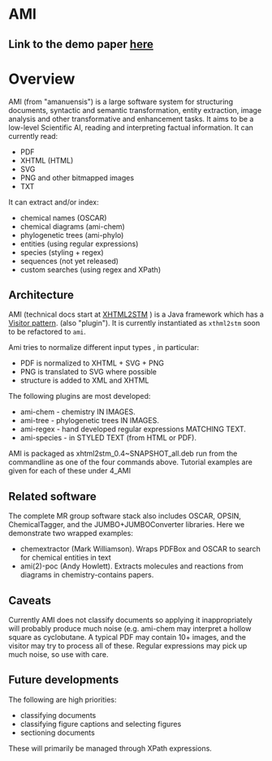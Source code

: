 # AMI

## Link to the demo paper [here](https://github.com/Blahah/AMI-diagrams-demo-paper/blob/master/paper.pdf?raw=true)

# Overview

AMI (from "amanuensis") is a large software system for structuring documents, syntactic and semantic transformation, entity extraction, image analysis 
and other transformative and enhancement tasks. It aims to be a low-level Scientific AI, reading and interpreting factual information. It can currently read:

 * PDF
 * XHTML (HTML)
 * SVG
 * PNG and other bitmapped images
 * TXT

It can extract and/or index:

 * chemical names (OSCAR)
 * chemical diagrams (ami-chem)
 * phylogenetic trees (ami-phylo)
 * entities (using regular expressions)
 * species (styling + regex)
 * sequences (not yet released)
 * custom searches (using regex and XPath)


## Architecture

AMI (technical docs start at [XHTML2STM](https://bitbucket.org/petermr/xhtml2stm/wiki/Home) ) is a Java framework which has a [Visitor pattern](http://en.wikipedia.org/wiki/Visitor_pattern). (also "plugin"). It is currently instantiated as ``xthml2stm`` soon to be refactored to ``ami``. 

Ami tries to normalize different input types , in particular:

* PDF is normalized to XHTML + SVG + PNG
* PNG is translated to SVG where possible
* structure is added to XML and XHTML

The following plugins are most developed:

* ami-chem - chemistry IN IMAGES.
* ami-tree - phylogenetic trees IN IMAGES.
* ami-regex - hand developed regular expressions MATCHING TEXT.
* ami-species - in STYLED TEXT (from HTML or PDF).

AMI is packaged as xhtml2stm_0.4~SNAPSHOT_all.deb run from the commandline as one of the four commands above. Tutorial examples are given for each of these under 4_AMI

## Related software

The complete MR group software stack also includes OSCAR, OPSIN, ChemicalTagger, and the JUMBO+JUMBOConverter libraries. Here we demonstrate two wrapped examples:

* chemextractor (Mark Williamson). Wraps PDFBox and OSCAR to search for chemical entities in text
* ami(2)-poc (Andy Howlett). Extracts molecules and reactions from diagrams in chemistry-contains papers.

## Caveats

Currently AMI does not classify documents so applying it inappropriately will probably produce much noise (e.g. ami-chem may interpret a hollow square as cyclobutane. A typical PDF may contain 10+ images, and the visitor may try to process all of these. Regular expressions may pick up much noise, so use with care. 

## Future developments

The following are high priorities:

* classifying documents
* classifying figure captions and selecting figures
* sectioning documents

These will primarily be managed through XPath expressions.




 
